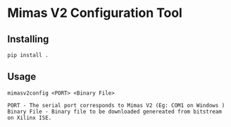 # Mimas V2 Configuration Tool

## Installing

```
pip install .
```
## Usage
```
mimasv2config <PORT> <Binary File>

PORT - The serial port corresponds to Mimas V2 (Eg: COM1 on Windows )
Binary File - Binary file to be downloaded genereated from bitstream on Xilinx ISE.
```